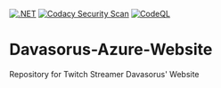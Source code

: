 [![.NET](https://github.com/davasorus/Davasorus-Azure-Website/actions/workflows/dotnet.yml/badge.svg)](https://github.com/davasorus/Davasorus-Azure-Website/actions/workflows/dotnet.yml) [![Codacy Security Scan](https://github.com/davasorus/Davasorus-Azure-Website/actions/workflows/codacy-analysis.yml/badge.svg)](https://github.com/davasorus/Davasorus-Azure-Website/actions/workflows/codacy-analysis.yml) [![CodeQL](https://github.com/davasorus/Davasorus-Azure-Website/actions/workflows/codeql-analysis.yml/badge.svg)](https://github.com/davasorus/Davasorus-Azure-Website/actions/workflows/codeql-analysis.yml)


# Davasorus-Azure-Website
Repository for Twitch Streamer Davasorus' Website
